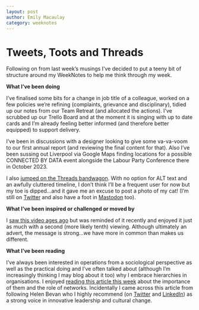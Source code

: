 ```yaml
---
layout: post
author: Emily Macaulay
category: weeknotes
---
```


# Tweets, Toots and Threads

Following on from last week’s musings I’ve decided to put a teeny bit of structure around my WeekNotes to help me think through my week.

**What I’ve been doing**

I’ve finalised some bits for a change in job title of a colleague, worked on a few policies we’re refining (complaints, grievance and disciplinary), tidied up our notes from our Team Retreat (and allocated the actions). I’ve scrubbed up our Trello Board and at the moment it is singing with up to date cards and I’m already feeling better informed (and therefore better equipped) to support delivery.

I’ve been in discussions with a designer looking to give some va-va-voom to our first annual report (and reviewing the final content for that).  Also I’ve been sussing out Liverpool via Google Maps finding locations for a possible CONNECTED BY DATA event alongside the Labour Party Conference there in October 2023.

I also [jumped on the Threads bandwagon](https://www.threads.net/@emilyjmacaulay). With no option for ALT text and an awfully cluttered timeline, I don’t think I’ll be a frequent user for now but my toe is dipped…and it gave me an excuse to post a photo of my cat! (I’m still on [Twitter](https://twitter.com/emilyjmacaulay) and also have a foot in [Mastodon](https://mastodonapp.uk/@emilyjmacaulay) too).

**What I’ve been inspired or challenged or moved by**

I [saw this video ages ago](https://www.linkedin.com/posts/theresespiers_stereotypes-shortvideo-activity-7027133005710200832-IGE1?utm_source=share&utm_medium=member_desktop) but was reminded of it recently and enjoyed it just as much with a second (more likely tenth) viewing.  Although ultimately an advert, the message is strong…we have more in common than makes us different. 

**What I’ve been reading**

I’ve always been interested in operations from a sociological perspective as well as the practical doing and I’ve often talked about (although I’m increasingly thinking I may blog about it too) why I embrace hierarchies in organisations.  I enjoyed [reading this article this week](https://digitaltonto.com/2023/why-hierarchies-can-outperform-networks-and-vice-versa/) about the importance of them and the role of networks.  Incidentally I came across this article from following Helen Bevan who I highly recommend (on [Twitter](https://twitter.com/HelenBevan) and [LinkedIn](https://www.linkedin.com/in/helenbevanhealthcare/)) as a strong voice in innovative leadership and cultural change.